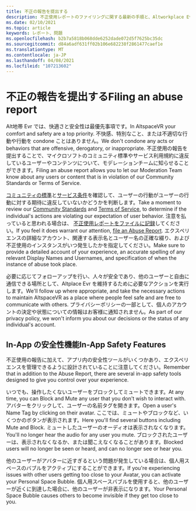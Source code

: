 ```yaml
---
title: 不正の報告を提出する
description: 不正使用レポートのファイリングに関する最新の手順と、Altworkplace Evr のアプリ内安全性機能について説明します。
ms.date: 02/10/2021
ms.topic: article
keywords: レポート、問題
ms.openlocfilehash: b2b7a5818b068dde6252dade072d5f7625bc35dc
ms.sourcegitcommit: d84a6adf631ff02b106e682238f2861477caef1e
ms.translationtype: MT
ms.contentlocale: ja-JP
ms.lasthandoff: 04/08/2021
ms.locfileid: "107213602"
---
```

# <a name="filing-an-abuse-report"></a><span data-ttu-id="320a5-104">不正の報告を提出する</span><span class="sxs-lookup"><span data-stu-id="320a5-104">Filing an abuse report</span></span>

<span data-ttu-id="320a5-105">Alt地帯 Evr では、快適さと安全性は最優先事項です。</span><span class="sxs-lookup"><span data-stu-id="320a5-105">In AltspaceVR your comfort and safety are a top priority.</span></span> <span data-ttu-id="320a5-106">不快感、特別なこと、または不適切な行動や行動を condone ことはありません。</span><span class="sxs-lookup"><span data-stu-id="320a5-106">We don't condone any acts or behaviors that are offensive, derogatory, or inappropriate.</span></span> <span data-ttu-id="320a5-107">不正使用の報告を提出することで、マイクロソフトのコミュニティ標準やサービス利用規約に違反しているユーザーやコンテンツについて、モデレーションチームに知らせることができます。</span><span class="sxs-lookup"><span data-stu-id="320a5-107">Filing an abuse report allows you to let our Moderation Team know about any users or content that is in violation of our Community Standards or Terms of Service.</span></span>

<span data-ttu-id="320a5-108">[コミュニティの標準](community-standards.md)と[サービス条件](https://altvr.com/terms-of-service/#:~:text=1%20Consideration.%20AltVR%20currently%20provides%20free%20access%20to,...%205%20Eligibility.%20...%206%20Additional%20Terms.%20)を確認して、ユーザーの行動がユーザーの行動に対する期待に違反していないかどうかを判断します。</span><span class="sxs-lookup"><span data-stu-id="320a5-108">Take a moment to review our [Community Standards](community-standards.md) and [Terms of Service](https://altvr.com/terms-of-service/#:~:text=1%20Consideration.%20AltVR%20currently%20provides%20free%20access%20to,...%205%20Eligibility.%20...%206%20Additional%20Terms.%20), to determine if the individual's actions are violating our expectation of user behavior.</span></span> <span data-ttu-id="320a5-109">注意を払っていると思われる場合は、 [不正使用レポートをファイルに記録](https://help.altvr.com/hc/requests/new?ticket_form_id=360000032154)してください。</span><span class="sxs-lookup"><span data-stu-id="320a5-109">If you feel it does warrant our attention, [file an Abuse Report](https://help.altvr.com/hc/requests/new?ticket_form_id=360000032154).</span></span> <span data-ttu-id="320a5-110">エクスペリエンスの詳細なアカウント、関連する表示名とユーザー名の正確な綴り、および不正使用のインスタンスがいつ発生したかを指定してください。</span><span class="sxs-lookup"><span data-stu-id="320a5-110">Make sure to provide a detailed account of your experience, an accurate spelling of any relevant Display Names and Usernames, and specification of when the instance of abuse took place.</span></span> 

<span data-ttu-id="320a5-111">必要に応じてフォローアップを行い、人々が安全であり、他のユーザーと自由に通信できる場所として、Altplace Evr を維持するために必要なアクションを実行します。</span><span class="sxs-lookup"><span data-stu-id="320a5-111">We'll follow up where appropriate, and take the necessary actions to maintain AltspaceVR as a place where people feel safe and are free to communicate with others.</span></span> <span data-ttu-id="320a5-112">プライバシーポリシーの一部として、個人のアカウントの決定や状態についての情報はお客様に通知されません。</span><span class="sxs-lookup"><span data-stu-id="320a5-112">As part of our privacy policy, we won't inform you about our decisions or the status of any individual's account.</span></span>

## <a name="in-app-safety-features"></a><span data-ttu-id="320a5-113">In-App の安全性機能</span><span class="sxs-lookup"><span data-stu-id="320a5-113">In-App Safety Features</span></span>

<span data-ttu-id="320a5-114">不正使用の報告に加えて、アプリ内の安全性ツールがいくつかあり、エクスペリエンスを管理できるように設計されていることに注意してください。</span><span class="sxs-lookup"><span data-stu-id="320a5-114">Remember that in addition to the Abuse Report, there are several in-app safety tools designed to give you control over your experience.</span></span> 

<span data-ttu-id="320a5-115">いつでも、操作したくないユーザーをブロックしてミュートできます。</span><span class="sxs-lookup"><span data-stu-id="320a5-115">At any time, you can Block and Mute any user that you don't wish to interact with.</span></span> <span data-ttu-id="320a5-116">アバターをクリックして、ユーザーの名前タグを開きます。</span><span class="sxs-lookup"><span data-stu-id="320a5-116">Open a user's Name Tag by clicking on their avatar.</span></span> <span data-ttu-id="320a5-117">ここでは、ミュートやブロックなど、いくつかのボタンが表示されます。</span><span class="sxs-lookup"><span data-stu-id="320a5-117">Here you'll find several buttons including Mute and Block.</span></span> <span data-ttu-id="320a5-118">ミュートしたユーザーのオーディオは表示されなくなります。</span><span class="sxs-lookup"><span data-stu-id="320a5-118">You'll no longer hear the audio for any user you mute.</span></span> <span data-ttu-id="320a5-119">ブロックされたユーザーは、表示されなくなるか、または聞こえなくなることがあります。</span><span class="sxs-lookup"><span data-stu-id="320a5-119">Blocked users will no longer be seen or heard, and can no longer see or hear you.</span></span> 

<span data-ttu-id="320a5-120">他のユーザーがアバターに近すぎるという問題が発生している場合は、個人用スペースのバブルをアクティブにすることができます。</span><span class="sxs-lookup"><span data-stu-id="320a5-120">If you're experiencing issues with other users getting too close to your Avatar, you can activate your Personal Space Bubble.</span></span> <span data-ttu-id="320a5-121">個人用スペースバブルを使用すると、他のユーザーが近くに到達した場合に、他のユーザーが非表示になります。</span><span class="sxs-lookup"><span data-stu-id="320a5-121">Your Personal Space Bubble causes others to become invisible if they get too close to you.</span></span> 